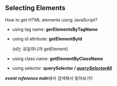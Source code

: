## Selecting Elements



How to get HTML elements using JavaScript?



* using tag name: **gerElementsByTagName**

* using id attribute: **getElementById**

  (id는 유일하니까 getElement)

* using class name: **getElementByClassName**

* using selector: **querySelector / <u>*querySelectorAll*</u>**





***event reference mdn***에서 검색해서 찾아보기!!